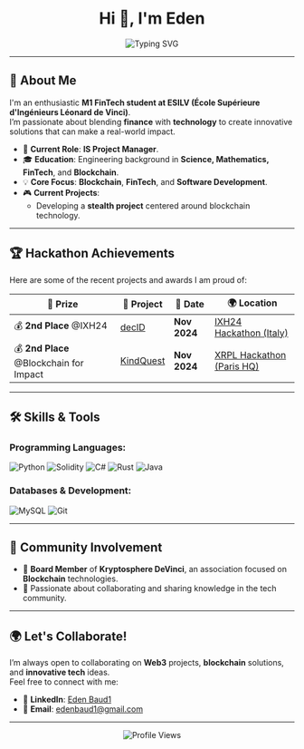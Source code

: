 <h1 align="center">Hi 👋, I'm Eden</h1>

<p align="center">
  <img src="https://readme-typing-svg.herokuapp.com?font=Fira+Code&duration=3000&pause=500&color=29AFB3&center=true&vCenter=true&width=700&lines=M1+FinTech+Student+%7C+Blockchain+Enthusiast;IS+Project+Manager+%7C+Software+Developer" alt="Typing SVG" />
</p>

---

## 🚀 **About Me**

I'm an enthusiastic **M1 FinTech student at ESILV (École Supérieure d'Ingénieurs Léonard de Vinci)**.  
I’m passionate about blending **finance** with **technology** to create innovative solutions that can make a real-world impact.

- 🔭 **Current Role**: **IS Project Manager**.
- 🎓 **Education**: Engineering background in **Science, Mathematics, FinTech**, and **Blockchain**.
- 💡 **Core Focus**: **Blockchain**, **FinTech**, and **Software Development**.
- 🎮 **Current Projects**:
  - Developing a **stealth project** centered around blockchain technology.

---

## 🏆 **Hackathon Achievements**

Here are some of the recent projects and awards I am proud of:

| 🏅 **Prize**             | 🚀 **Project**   | 📅 **Date**      | 🌍 **Location**                                                       |
|-------------------------|------------------|-----------------|----------------------------------------------------------------------|
| 💰 **2nd Place** @IXH24  | [decID](https://github.com/RomThpt/decID) | **Nov 2024** | [IXH24 Hackathon (Italy)](https://www.xrpl-commons.org/hackathons/ixh24-italian-xrpl-hackathon-2024) |
| 💰 **2nd Place** @Blockchain for Impact | [KindQuest](https://github.com/M-Amaury/KindQuest) | **Nov 2024** | [XRPL Hackathon (Paris HQ)](https://www.xrpl-commons.org/hackathons/blockchain-for-impact-innovating-the-social-economy) |

---

## 🛠️ **Skills & Tools**

### Programming Languages:
![Python](https://img.shields.io/badge/Python-3776AB?style=for-the-badge&logo=python&logoColor=white)
![Solidity](https://img.shields.io/badge/Solidity-363636?style=for-the-badge&logo=solidity&logoColor=white)
![C#](https://img.shields.io/badge/C%23-239120?style=for-the-badge&logo=c-sharp&logoColor=white)
![Rust](https://img.shields.io/badge/Rust-000000?style=for-the-badge&logo=rust&logoColor=white)
![Java](https://img.shields.io/badge/Java-ED8B00?style=for-the-badge&logo=java&logoColor=white)

### Databases & Development:
![MySQL](https://img.shields.io/badge/MySQL-4479A1?style=for-the-badge&logo=mysql&logoColor=white)
![Git](https://img.shields.io/badge/Git-F05032?style=for-the-badge&logo=git&logoColor=white)

---

## 🤝 **Community Involvement**

- 🔗 **Board Member** of **Kryptosphere DeVinci**, an association focused on **Blockchain** technologies.
- 💬 Passionate about collaborating and sharing knowledge in the tech community.

---

## 🌍 **Let's Collaborate!**

I’m always open to collaborating on **Web3** projects, **blockchain** solutions, and **innovative tech** ideas.  
Feel free to connect with me:

- 💼 **LinkedIn**: [Eden Baud1](https://www.linkedin.com/in/eden-baud1/)  
- 📧 **Email**: [edenbaud1@gmail.com](mailto:edenbaud1@gmail.com)

---

<p align="center">
  <img src="https://komarev.com/ghpvc/?username=edenbd1&label=Profile%20Views&color=29AFB3&style=flat-square" alt="Profile Views" />
</p>
